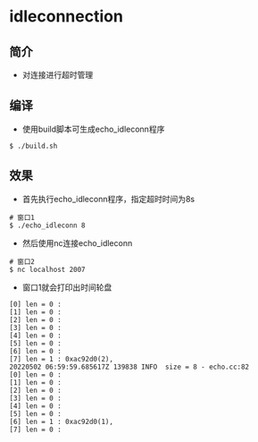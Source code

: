 # idleconnection
## 简介
- 对连接进行超时管理

## 编译
- 使用build脚本可生成echo_idleconn程序
```shell
$ ./build.sh
```

## 效果
- 首先执行echo_idleconn程序，指定超时时间为8s
```shell
# 窗口1
$ ./echo_idleconn 8
```
- 然后使用nc连接echo_idleconn
```shell
# 窗口2
$ nc localhost 2007
```
- 窗口1就会打印出时间轮盘
```shell
[0] len = 0 : 
[1] len = 0 : 
[2] len = 0 : 
[3] len = 0 : 
[4] len = 0 : 
[5] len = 0 : 
[6] len = 0 : 
[7] len = 1 : 0xac92d0(2), 
20220502 06:59:59.685617Z 139838 INFO  size = 8 - echo.cc:82
[0] len = 0 : 
[1] len = 0 : 
[2] len = 0 : 
[3] len = 0 : 
[4] len = 0 : 
[5] len = 0 : 
[6] len = 1 : 0xac92d0(1), 
[7] len = 0 : 
```